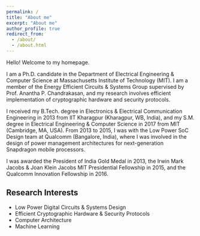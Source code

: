 ```yaml
---
permalink: /
title: "About me"
excerpt: "About me"
author_profile: true
redirect_from: 
  - /about/
  - /about.html
---
```


Hello! Welcome to my homepage.

I am a Ph.D. candidate in the Department of Electrical Engineering & Computer Science at Massachusetts Institute of Technology (MIT). I am a member of the Energy Efficient Circuits & Systems Group supervised by Prof. Anantha P. Chandrakasan, and my research involves efficient implementation of cryptographic hardware and security protocols.

I received my B.Tech. degree in Electronics & Electrical Communication Engineering in 2013 from IIT Kharagpur (Kharagpur, WB, India), and my S.M. degree in Electrical Engineering & Computer Science in 2017 from MIT (Cambridge, MA, USA). From 2013 to 2015, I was with the Low Power SoC Design team at Qualcomm (Bangalore, India), where I was involved in the design of power management architectures for next-generation Snapdragon mobile processors.

I was awarded the President of India Gold Medal in 2013, the Irwin Mark Jacobs & Joan Klein Jacobs MIT Presidential Fellowship in 2015, and the Qualcomm Innovation Fellowship in 2016.

Research Interests
------------------
* Low Power Digital Circuits & Systems Design
* Efficient Cryptographic Hardware & Security Protocols
* Computer Architecture
* Machine Learning




